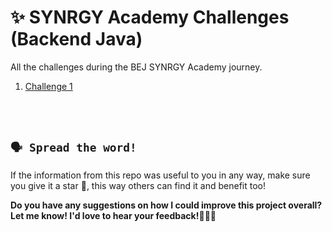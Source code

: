 # ✨ SYNRGY Academy Challenges (Backend Java)
All the challenges during the BEJ SYNRGY Academy journey. 
<br/>
1. [Challenge 1](https://github.com/marceljsh/binar-challenges/tree/main/F-BJV24001115-synergy7-mjp-binfood-ch1)

<br> <br/>
## `🗣️ Spread the word!`
If the information from this repo was useful to you in any way, make sure you give it a star 🌟, this way others can find it and benefit too!

**Do you have any suggestions on how I could improve this project overall? Let me know! I'd love to hear your feedback!🙆🏼‍♀️**
